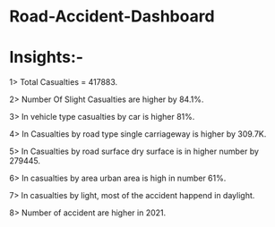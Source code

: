 # Road-Accident-Dashboard

# Insights:-

1> Total Casualties = 417883.

2> Number Of Slight Casualties are higher by 84.1%.

3> In vehicle type casualties by car is higher 81%.

4> In Casualties by road type single carriageway is higher by 309.7K.

5> In Casualties by road surface dry surface is in higher number by 279445.

6> In casualties by area urban area is high in number 61%.

7> In casualties by light, most of the accident happend in daylight.

8> Number of accident are higher in 2021.

